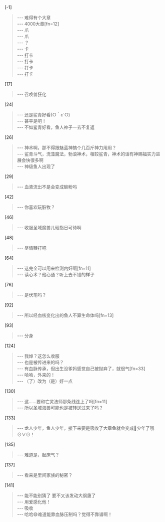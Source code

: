 
[-1] 
>--- 难得有个大章<br>
>--- 4000大章[fn=12]<br>
>--- 爪<br>
>--- 爪<br>
>--- ？<br>
>--- 卡<br>
>--- 打卡<br>
>--- 打卡<br>
>--- 打卡<br>
>--- 打卡<br>

[17] 
>--- 召唤兽狂化<br>

[24] 
>--- 还是鲨青好看(○｀ε´○)<br>
>--- 甚平是吧！<br>
>--- 不如鲨青好看，鱼人神子一去不复返<br>

[26] 
>--- 神术啊，那不得跟魅蓝神搞个几百斤神力用用？<br>
>--- 鲨青斗气，洗藻魔法，勃浪神术，相较鲨青，神术的话有神赐福实力进展会快很多啊<br>
>--- 神级鱼人出现了<br>

[29] 
>--- 血液流出不是会变成碳粉吗<br>

[42] 
>--- 你喜欢玩脏牧？<br>

[46] 
>--- 收服圣域魔兽儿砸指日可待啊<br>

[48] 
>--- 尽情鞭打吧<br>

[64] 
>--- 这完全可以用来检测内奸啊[fn=11]<br>
>--- 读心术？他心通？听上去不错的样子<br>

[76] 
>--- 是伏笔吗？<br>

[92] 
>--- 所以经血核变化出的鱼人不算生命体吗[fn=13]<br>

[93] 
>--- 分身<br>

[124] 
>--- 我焯？这怎么收服<br>
>--- 也是被传进来的吗？<br>
>--- 有血脉传承，但出生没爹妈感觉自己被抛弃了，就很气[fn=33]<br>
>--- 哈哈，外来的！<br>
>--- （了）改为（是）好一点<br>

[130] 
>--- 这……要和亡灵法师那条线连上了吗[fn=11]<br>
>--- 所以圣域海兽可能也是被转送过来了吗？<br>

[133] 
>--- 龙人少年，鱼人少年，接下来要是吸收了大章鱼就会变成🐙少年了哦⊙∀⊙！<br>

[135] 
>--- 难道是，起床气？<br>

[137] 
>--- 看来是里间家族的秘密？<br>

[141] 
>--- 能不能别猜了 要不又该发动大纲蛊了<br>
>--- 用爱感化他！<br>
>--- 吸收<br>
>--- 哈哈😄难道能靠血脉压制吗？觉得不靠谱啊！<br>
